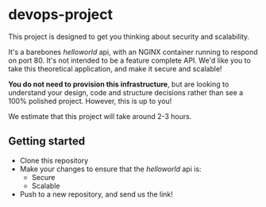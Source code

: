 # devops-project

This project is designed to get you thinking about security and scalability.

It's a barebones _helloworld_ api, with an NGINX container running to respond on port 80. It's not intended to be
a feature complete API.
We'd like you to take this theoretical application, and make it secure and scalable!

**You do not need to provision this infrastructure**, but are looking to understand your design, code and structure decisions
rather than see a 100% polished project. However, this is up to you!

We estimate that this project will take around 2-3 hours.

## Getting started

* Clone this repository
* Make your changes to ensure that the _helloworld_ api is:
  * Secure
  * Scalable
* Push to a new repository, and send us the link!
